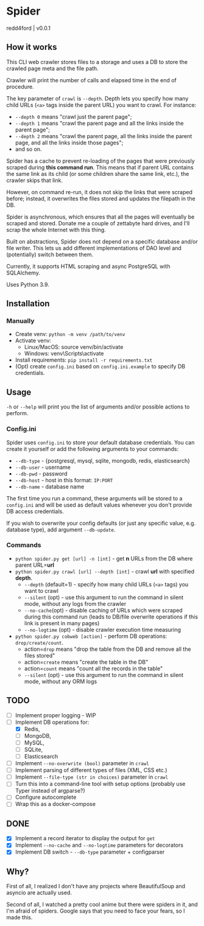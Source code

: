 # Spider
redd4ford | v0.0.1

## How it works

This CLI web crawler stores files to a storage and uses a DB to store the crawled page meta and the file path.

Crawler will print the number of calls and elapsed time in the end of procedure.

The key parameter of `crawl` is `--depth`. Depth lets you specify how many child URLs (`<a>` tags inside the parent URL) you want to crawl. For instance:
* `--depth 0` means "crawl just the parent page"; 
* `--depth 1` means "crawl the parent page and all the links inside the parent page"; 
* `--depth 2` means "crawl the parent page, all the links inside the parent page, and all the links inside those pages";
* and so on.

Spider has a cache to prevent re-loading of the pages that were previously scraped during **this command run**. This means that if parent URL contains the same link as its child (or some children share the same link, etc.), the crawler skips that link.

However, on command re-run, it does not skip the links that were scraped before; instead, it overwrites the files stored and updates the filepath in the DB.

Spider is asynchronous, which ensures that all the pages will eventually be scraped and stored. Donate me a couple of zettabyte hard drives, and I'll scrap the whole Internet with this thing.

Built on abstractions, Spider does not depend on a specific database and/or file writer. This lets us add different implementations of DAO level and (potentially) switch between them.

Currently, it supports HTML scraping and async PostgreSQL with SQLAlchemy.

Uses Python 3.9.

## Installation

### Manually
* Create venv: `python -m venv /path/to/venv`
* Activate venv:
  * Linux/MacOS: source venv/bin/activate
  * Windows: venv\Scripts\activate
* Install requirements: `pip install -r requirements.txt`
* (Opt) create `config.ini` based on `config.ini.example` to specify DB credentials.

## Usage

`-h` or `--help` will print you the list of arguments and/or possible actions to perform.

### Config.ini

Spider uses `config.ini` to store your default database credentials. You can create it yourself or add the following arguments to your commands:
* `--db-type` - {postgresql, mysql, sqlite, mongodb, redis, elasticsearch}
* `--db-user` - username
* `--db-pwd` - password
* `--db-host` - host in this format: `IP:PORT`
* `--db-name` - database name

The first time you run a command, these arguments will be stored to a `config.ini` and will be used as default values whenever you don't provide DB access credentials.

If you wish to overwrite your config defaults (or just any specific value, e.g. database type), add argument `--db-update`.

### Commands

* `python spider.py get [url] -n [int]` - get **n** URLs from the DB where parent URL=**url**
* `python spider.py crawl [url] --depth [int]` - crawl **url** with specified **depth**.
  * `--depth` (default=1) - specify how many child URLs (`<a>` tags) you want to crawl
  * `--silent` (opt) - use this argument to run the command in silent mode, without any logs from the crawler
  * `--no-cache`(opt) - disable caching of URLs which were scraped during this command run (leads to DB/file overwrite operations if this link is present in many pages)
  * `--no-logtime` (opt) - disable crawler execution time measuring
* `python spider.py cobweb [action]` - perform DB operations: `drop/create/count`.
  * action=`drop` means "drop the table from the DB and remove all the files stored"
  * action=`create` means "create the table in the DB"
  * action=`count` means "count all the records in the table"
  * `--silent` (opt) - use this argument to run the command in silent mode, without any ORM logs

## TODO

- [ ] Implement proper logging - WIP
- [ ] Implement DB operations for:
  - [x] Redis, 
  - [ ] MongoDB, 
  - [ ] MySQL, 
  - [ ] SQLite,
  - [ ] Elasticsearch 
- [ ] Implement `--no-overwrite (bool)` parameter in `crawl`
- [ ] Implement parsing of different types of files (XML, CSS etc.)
- [ ] Implement `--file-type (str in choices)` parameter in `crawl`
- [ ] Turn this into a command-line tool with setup options (probably use Typer instead of argparse?)
- [ ] Configure autocomplete 
- [ ] Wrap this as a docker-compose

## DONE

- [x] Implement a record iterator to display the output for `get`
- [x] Implement `--no-cache` and `--no-logtime` parameters for decorators
- [x] Implement DB switch - `--db-type` parameter + configparser

## Why?

First of all, I realized I don't have any projects where BeautifulSoup and asyncio are actually used.

Second of all, I watched a pretty cool anime but there were spiders in it, and I'm afraid of spiders. Google says that you need to face your fears, so I made this.